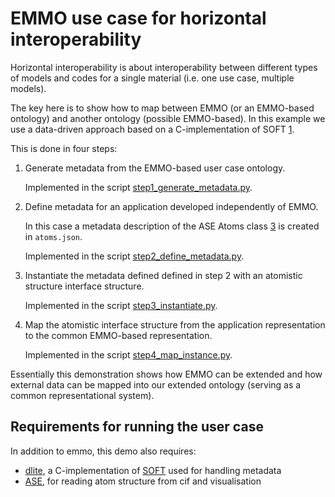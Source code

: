 EMMO use case for horizontal interoperability
=============================================
Horizontal interoperability is about interoperability between
different types of models and codes for a single material (i.e. one
use case, multiple models).

The key here is to show how to map between EMMO (or an EMMO-based
ontology) and another ontology (possible EMMO-based).  In this example
we use a data-driven approach based on a C-implementation of SOFT [1][2].

This is done in four steps:

  1. Generate metadata from the EMMO-based user case ontology.

     Implemented in the script
     [step1_generate_metadata.py](step1_generate_metadata.py).

  2. Define metadata for an application developed independently of EMMO.

     In this case a metadata description of the ASE Atoms class [3] is
     created in `atoms.json`.

     Implemented in the script
     [step2_define_metadata.py](step2_define_metadata.py).

  3. Instantiate the metadata defined defined in step 2 with an
     atomistic structure interface structure.

     Implemented in the script
     [step3_instantiate.py](step3_instantiate.py).

  4. Map the atomistic interface structure from the application
     representation to the common EMMO-based representation.

     Implemented in the script
     [step4_map_instance.py](step4_map_instance.py).

Essentially this demonstration shows how EMMO can be extended and how
external data can be mapped into our extended ontology (serving as a
common representational system).



Requirements for running the user case
--------------------------------------
In addition to emmo, this demo also requires:
  - [dlite][1], a C-implementation of [SOFT][2] used for handling metadata
  - [ASE][3], for reading atom structure from cif and visualisation



[1]: https://stash.code.sintef.no/projects/SIDASE/repos/dlite/
[2]: https://github.com/NanoSim/SOFT5
[3]: https://wiki.fysik.dtu.dk/ase/
